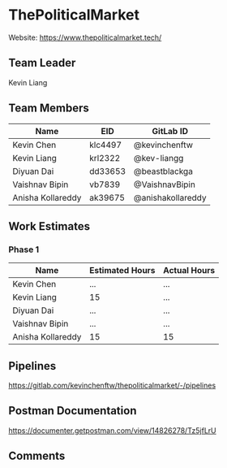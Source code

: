 # ThePoliticalMarket

Website: https://www.thepoliticalmarket.tech/ 

## Team Leader
Kevin Liang

## Team Members
| Name | EID | GitLab ID |
| ------ | ------ | ----- |
| Kevin Chen | klc4497 | @kevinchenftw |
| Kevin Liang | krl2322 | @kev-liangg |
| Diyuan Dai | dd33653 | @beastblackga | 
| Vaishnav Bipin | vb7839 | @VaishnavBipin |
| Anisha Kollareddy | ak39675 | @anishakollareddy | 

## Work Estimates
### Phase 1
| Name | Estimated Hours | Actual Hours | 
|----- | ----- | -----|
| Kevin Chen | ... | ... |
| Kevin Liang | 15 | ... |
| Diyuan Dai | ... | ... | 
| Vaishnav Bipin | ... | ... |
| Anisha Kollareddy | 15 | 15 |  

## Pipelines

https://gitlab.com/kevinchenftw/thepoliticalmarket/-/pipelines  

## Postman Documentation

https://documenter.getpostman.com/view/14826278/Tz5jfLrU

## Comments